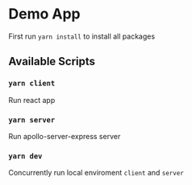 # Demo App

First run `yarn install` to install all packages

## Available Scripts

### `yarn client`

Run react app

### `yarn server`

Run apollo-server-express server

### `yarn dev`

Concurrently run local enviroment `client` and `server`
